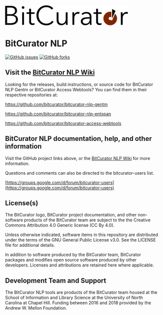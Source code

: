 ![Logo](https://github.com/BitCurator/bitcurator.github.io/blob/master/logos/BitCurator-Basic-400px.png)

# BitCurator NLP

[![GitHub issues](https://img.shields.io/github/issues/bitcurator/bitcurator-nlp.svg)](https://github.com/bitcurator/bitcurator-nlp/issues)
[![GitHub forks](https://img.shields.io/github/forks/bitcurator/bitcurator-nlp.svg)](https://github.com/bitcurator/bitcurator-nlp/network)

## Visit the [BitCurator NLP Wiki](https://github.com/BitCurator/bitcurator-nlp/wiki)

Looking for the releases, build instructions, or source code for BitCurator NLP Gentm or BitCurator Access Webtools? You can find them in their respective repositories at:

  https://github.com/bitcurator/bitcurator-nlp-gentm
  
  https://github.com/bitcurator/bitcurator-nlp-entspan
  
  https://github.com/bitcurator/bitcurator-access-webtools

## BitCurator NLP documentation, help, and other information

Visit the GitHub project links above, or the [BitCurator NLP Wiki](https://github.com/BitCurator/bitcurator-nlp/wiki) for more information.

Questions and comments can also be directed to the bitcurator-users list.

[https://groups.google.com/d/forum/bitcurator-users](https://groups.google.com/d/forum/bitcurator-users)

## License(s)

The BitCurator logo, BitCurator project documentation, and other non-software products of the BitCurator team are subject to the the Creative Commons Attribution 4.0 Generic license (CC By 4.0).

Unless otherwise indicated, software items in this repository are distributed under the terms of the GNU General Public License v3.0. See the LICENSE file for additional details.

In addition to software produced by the BitCurator team, BitCurator packages and modifies open source software produced by other developers. Licenses and attributions are retained here where applicable.

## Development Team and Support

The BitCurator NLP tools are products of the BitCurator team housed at the School of Information and Library Science at the University of North Carolina at Chapel Hill. Funding between 2016 and 2018 provided by the Andrew W. Mellon Foundation.

